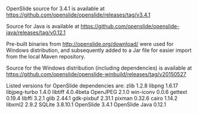 OpenSlide source for 3.4.1 is available at https://github.com/openslide/openslide/releases/tag/v3.4.1

Source for Java is available at https://github.com/openslide/openslide-java/releases/tag/v0.12.1

Pre-built binaries from http://openslide.org/download/ were used for Windows distribution, and subsequently added to a Jar file for easier import from the local Maven repository.

Source for the Windows distribution (including dependencies) is available at https://github.com/openslide/openslide-winbuild/releases/tag/v20150527

Listed versions for OpenSlide dependencies are:
	zlib                           1.2.8
	libpng                         1.6.17
	libjpeg-turbo                  1.4.0
	libtiff                        4.0.4beta
	OpenJPEG                       2.1.0
	win-iconv                      0.0.6
	gettext                        0.19.4
	libffi                         3.2.1
	glib                           2.44.1
	gdk-pixbuf                     2.31.1
	pixman                         0.32.6
	cairo                          1.14.2
	libxml2                        2.9.2
	SQLite                         3.8.10.1
	OpenSlide                      3.4.1
	OpenSlide Java                 0.12.1
